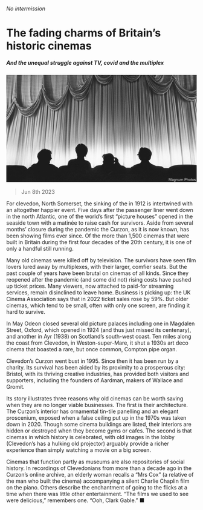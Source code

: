 ###### No intermission

# The fading charms of Britain’s historic cinemas 

##### And the unequal struggle against TV, covid and the multiplex 

![image](images/20230610_BRP002.jpg) 

> Jun 8th 2023 

For clevedon, North Somerset, the sinking of the  in 1912 is intertwined with an altogether happier event. Five days after the passenger liner went down in the north Atlantic, one of the world’s first “picture houses” opened in the seaside town with a matinée to raise cash for survivors. Aside from several months’ closure during the pandemic the Curzon, as it is now known, has been showing films ever since. Of the more than 1,500 cinemas that were built in Britain during the first four decades of the 20th century, it is one of only a handful still running. 

Many old cinemas were killed off by television. The survivors have seen film lovers lured away by multiplexes, with their larger, comfier seats. But the past couple of years have been brutal on cinemas of all kinds. Since they reopened after the pandemic (and some did not) rising costs have pushed up ticket prices. Many viewers, now attached to paid-for streaming services, remain disinclined to leave home. Business is picking up: the UK Cinema Association says that in 2022 ticket sales rose by 59%. But older cinemas, which tend to be small, often with only one screen, are finding it hard to survive. 

In May Odeon closed several old picture palaces including one in Magdalen Street, Oxford, which opened in 1924 (and thus just missed its centenary), and another in Ayr (1938) on Scotland’s south-west coast. Ten miles along the coast from Clevedon, in Weston-super-Mare, it shut a 1930s art deco cinema that boasted a rare, but once common, Compton pipe organ. 

Clevedon’s Curzon went bust in 1995. Since then it has been run by a charity. Its survival has been aided by its proximity to a prosperous city: Bristol, with its thriving creative industries, has provided both visitors and supporters, including the founders of Aardman, makers of Wallace and Gromit.

Its story illustrates three reasons why old cinemas can be worth saving when they are no longer viable businesses. The first is their architecture. The Curzon’s interior has ornamental tin-tile panelling and an elegant proscenium, exposed when a false ceiling put up in the 1970s was taken down in 2020. Though some cinema buildings are listed, their interiors are hidden or destroyed when they become gyms or cafes. The second is that cinemas in which history is celebrated, with old images in the lobby (Clevedon’s has a hulking old projector) arguably provide a richer experience than simply watching a movie on a big screen. 

Cinemas that function partly as museums are also repositories of social history. In recordings of Clevedonians from more than a decade ago in the Curzon’s online archive, an elderly woman recalls a “Mrs Cox” (a relative of the man who built the cinema) accompanying a silent Charlie Chaplin film on the piano. Others describe the enchantment of going to the flicks at a time when there was little other entertainment. “The films we used to see were delicious,” remembers one. “Ooh, Clark Gable.” ■



